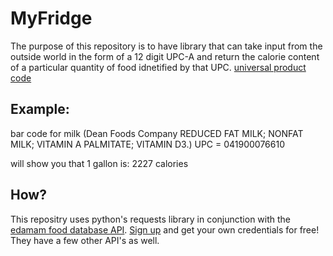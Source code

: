 # MyFridge
The purpose of this repository is to have library that can take input from the outside world in the form of a 12 digit UPC-A and return the calorie content of a particular quantity of food idnetified by that UPC. [universal product code](https://en.wikipedia.org/wiki/Universal_Product_Code)

## Example: 
bar code for milk (Dean Foods Company REDUCED FAT MILK; NONFAT MILK; VITAMIN A PALMITATE; VITAMIN D3.)
UPC = 041900076610

will show you that 1 gallon is:
2227 calories

## How?
This repositry uses python's requests library in conjunction with the [edamam food database API](https://developer.edamam.com/food-database-api-docs).
[Sign up](https://developer.edamam.com/food-database-api) and get your own credentials for free!
They have a few other API's as well.

